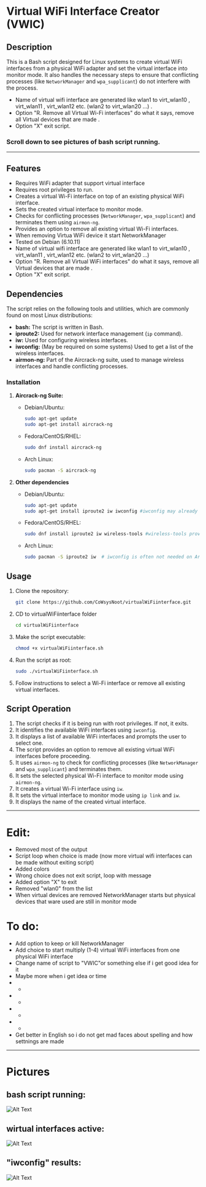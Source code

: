 
# Virtual WiFi Interface Creator (VWIC) 

## Description

This is a Bash script designed for Linux systems to create virtual WiFi interfaces from a physical WiFi adapter and set the virtual interface into monitor mode.  It also handles the necessary steps to ensure that conflicting processes (like `NetworkManager` and `wpa_supplicant`) do not interfere with the process.

* Name of virtual wifi interface are generated like wlan1 to virt_wlan10 , virt_wlan11 , virt_wlan12 etc.  (wlan2 to virt_wlan20 ...) .
* Option "R. Remove all Virtual Wi-Fi interfaces"  do what it says, remove all Virtual devices that are made .
* Option "X" exit script.
 

### Scroll down to see pictures of bash script running. 
**************************************************************************************************************************************


## Features
* Requires WiFi adapter that support virtual interface 
* Requires root privileges to run.
* Creates a virtual Wi-Fi interface on top of an existing physical WiFi interface.
* Sets the created virtual interface to monitor mode.
* Checks for conflicting processes (`NetworkManager`, `wpa_supplicant`) and terminates them using `airmon-ng`.
* Provides an option to remove all existing virtual Wi-Fi interfaces.
* When removing Virtua WiFi device it start NetworkManager 
* Tested on Debian (6.10.11)
* Name of virtual wifi interface are generated like wlan1 to virt_wlan10 , virt_wlan11 , virt_wlan12 etc.  (wlan2 to virt_wlan20 ...)
* Option "R. Remove all Virtual WiFi interfaces"  do what it says, remove all Virtual devices that are made .
* Option "X" exit script.



## Dependencies

The script relies on the following tools and utilities, which are commonly found on most Linux distributions:

* **bash:** The script is written in Bash.
* **iproute2:** Used for network interface management (`ip` command).
* **iw:** Used for configuring wireless interfaces.
* **iwconfig:** (May be required on some systems) Used to get a list of the wireless interfaces.
* **airmon-ng:** Part of the Aircrack-ng suite, used to manage wireless interfaces and handle conflicting processes.

### Installation

1.  **Aircrack-ng Suite:**

    * Debian/Ubuntu:
        ```bash
        sudo apt-get update
        sudo apt-get install aircrack-ng
        ```
    * Fedora/CentOS/RHEL:
        ```bash
        sudo dnf install aircrack-ng
        ```
    * Arch Linux:
        ```bash
        sudo pacman -S aircrack-ng
        ```

2.  **Other dependencies**

    * Debian/Ubuntu:
        ```bash
        sudo apt-get update
        sudo apt-get install iproute2 iw iwconfig #iwconfig may already be installed
        ```
     * Fedora/CentOS/RHEL:
        ```bash
        sudo dnf install iproute2 iw wireless-tools #wireless-tools provides iwconfig
        ```
     * Arch Linux:
        ```bash
        sudo pacman -S iproute2 iw  # iwconfig is often not needed on Arch
        ```

## Usage

1.  Clone the repository:
    ```bash
    git clone https://github.com/CoWsysNoot/virtualWiFiinterface.git
    ```
2.  CD to virtualWiFiinterface folder
    ```bash
    cd virtualWiFiinterface
    ```
4.  Make the script executable:
    ```bash
    chmod +x virtualWiFiinterface.sh
    ```

5.  Run the script as root:
    ```bash
    sudo ./virtualWiFiinterface.sh
    ```

6.  Follow instructions to select a Wi-Fi interface or remove all existing virtual interfaces.

## Script Operation

1.  The script checks if it is being run with root privileges. If not, it exits.
2.  It identifies the available WiFi interfaces using `iwconfig`.
3.  It displays a list of available WiFi interfaces and prompts the user to select one.
4.  The script provides an option to remove all existing virtual WiFi interfaces before proceeding.
5.  It uses `airmon-ng` to check for conflicting processes (like `NetworkManager` and `wpa_supplicant`) and terminates them.
6.  It sets the selected physical Wi-Fi interface to monitor mode using `airmon-ng`.
7.  It creates a virtual Wi-Fi interface using `iw`.
8.  It sets the virtual interface to monitor mode using `ip link` and `iw`.
9.  It displays the name of the created virtual interface.

**************************************************************************************************************************************

# Edit:

* Removed most of the output
* Script loop when choice is made (now more virtual wifi interfaces can be made without exiting script)
* Added colors 
* Wrong choice does not exit script, loop with message
* Added option "X" to exit
* Removed "wlan0" from the list
* When virtual devices are removed NetworkManager starts but physical devices that ware used are still in monitor mode  


# To do:

* Add option to keep or kill NetworkManager
* Add choice to start multiply (1-4) virtual WiFi interfaces from one physical WiFi interface
* Change name of script to "VWIC"or something else if i get good idea for it 
* Maybe more when i get idea or time
* -
* -
* -
* -
* Get better in English so i do not get mad faces about spelling and how settnings are made 

**************************************************************************************************************************************

# Pictures


## bash script running:
![Alt Text](https://iili.io/3VC2EMP.png)

##  wirtual interfaces active:
![Alt Text](https://iili.io/3VCB8il.png)

##  "iwconfig" results:
![Alt Text](https://iili.io/3VCKznp.png)
